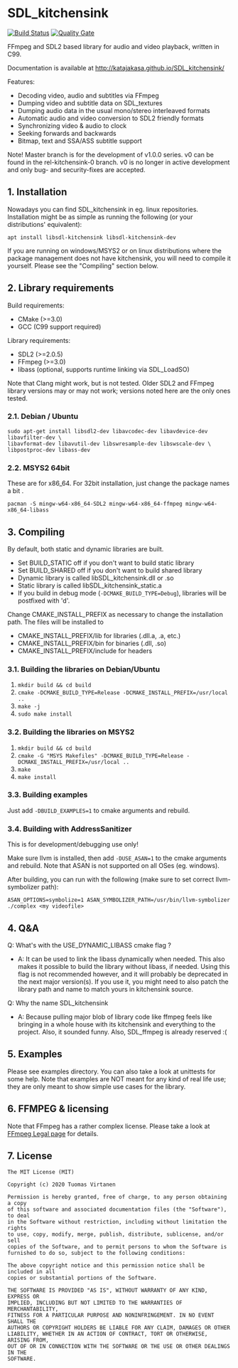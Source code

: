 # SDL_kitchensink

[![Build Status](https://travis-ci.org/katajakasa/SDL_kitchensink.svg?branch=master)](https://travis-ci.org/katajakasa/SDL_kitchensink)
[![Quality Gate](https://sonarcloud.io/api/project_badges/measure?project=sdl_kitchensink&metric=alert_status)](https://sonarcloud.io/dashboard?id=sdl_kitchensink)

FFmpeg and SDL2 based library for audio and video playback, written in C99.

Documentation is available at http://katajakasa.github.io/SDL_kitchensink/

Features:
* Decoding video, audio and subtitles via FFmpeg
* Dumping video and subtitle data on SDL_textures
* Dumping audio data in the usual mono/stereo interleaved formats
* Automatic audio and video conversion to SDL2 friendly formats
* Synchronizing video & audio to clock
* Seeking forwards and backwards
* Bitmap, text and SSA/ASS subtitle support

Note! Master branch is for the development of v1.0.0 series. v0 can be found in the 
rel-kitchensink-0 branch. v0 is no longer in active development and only bug- and security-fixes
are accepted.

## 1. Installation

Nowadays you can find SDL_kitchensink in eg. linux repositories. Installation might be as simple as
running the following (or your distributions' equivalent):

```apt install libsdl-kitchensink libsdl-kitchensink-dev```

If you are running on windows/MSYS2 or on linux distributions where the package management does not
have kitchensink, you will need to compile it yourself. Please see the "Compiling" section below.

## 2. Library requirements

Build requirements:
* CMake (>=3.0)
* GCC (C99 support required)

Library requirements:
* SDL2 (>=2.0.5)
* FFmpeg (>=3.0)
* libass (optional, supports runtime linking via SDL_LoadSO)

Note that Clang might work, but is not tested. Older SDL2 and FFmpeg library versions
may or may not work; versions noted here are the only ones tested.

### 2.1. Debian / Ubuntu

```
sudo apt-get install libsdl2-dev libavcodec-dev libavdevice-dev libavfilter-dev \
libavformat-dev libavutil-dev libswresample-dev libswscale-dev \
libpostproc-dev libass-dev
```

### 2.2. MSYS2 64bit

These are for x86_64. For 32bit installation, just change the package names a bit .
```
pacman -S mingw-w64-x86_64-SDL2 mingw-w64-x86_64-ffmpeg mingw-w64-x86_64-libass
```

## 3. Compiling

By default, both static and dynamic libraries are built.
* Set BUILD_STATIC off if you don't want to build static library
* Set BUILD_SHARED off if you don't want to build shared library
* Dynamic library is called libSDL_kitchensink.dll or .so
* Static library is called libSDL_kitchensink_static.a
* If you build in debug mode (```-DCMAKE_BUILD_TYPE=Debug```), libraries will be postfixed with 'd'.

Change CMAKE_INSTALL_PREFIX as necessary to change the installation path. The files will be installed to
* CMAKE_INSTALL_PREFIX/lib for libraries (.dll.a, .a, etc.)
* CMAKE_INSTALL_PREFIX/bin for binaries (.dll, .so)
* CMAKE_INSTALL_PREFIX/include for headers

### 3.1. Building the libraries on Debian/Ubuntu

1. ```mkdir build && cd build```
2. ```cmake -DCMAKE_BUILD_TYPE=Release -DCMAKE_INSTALL_PREFIX=/usr/local ..```
3. ```make -j```
4. ```sudo make install```

### 3.2. Building the libraries on MSYS2

1. ```mkdir build && cd build```
2. ```cmake -G "MSYS Makefiles" -DCMAKE_BUILD_TYPE=Release -DCMAKE_INSTALL_PREFIX=/usr/local ..```
3. ```make```
4. ```make install```

### 3.3. Building examples

Just add ```-DBUILD_EXAMPLES=1``` to cmake arguments and rebuild.

### 3.4. Building with AddressSanitizer

This is for development/debugging use only!

Make sure llvm is installed, then add ```-DUSE_ASAN=1``` to the cmake arguments and rebuild. Note that ASAN is not
supported on all OSes (eg. windows).

After building, you can run with the following (make sure to set correct llvm-symbolizer path):
```
ASAN_OPTIONS=symbolize=1 ASAN_SYMBOLIZER_PATH=/usr/bin/llvm-symbolizer ./complex <my videofile>
```

## 4. Q&A

Q: What's with the USE_DYNAMIC_LIBASS cmake flag ?
* A: It can be used to link the libass dynamically when needed. This also makes it possible to build the
     library without libass, if needed. Using this flag is not recommended however, and it will probably
     be deprecated in the next major version(s). If you use it, you might need to also patch the library
     path and name to match yours in kitchensink source.

Q: Why the name SDL_kitchensink
* A: Because pulling major blob of library code like ffmpeg feels like bringing in a whole house with its
     kitchensink and everything to the project. Also, it sounded funny. Also, SDL_ffmpeg is already reserved :(

## 5. Examples

Please see examples directory. You can also take a look at unittests for some help.
Note that examples are NOT meant for any kind of real life use; they are only meant to
show simple use cases for the library.

## 6. FFMPEG & licensing

Note that FFmpeg has a rather complex license. Please take a look at 
[FFmpeg Legal page](http://ffmpeg.org/legal.html) for details.

## 7. License

```
The MIT License (MIT)

Copyright (c) 2020 Tuomas Virtanen

Permission is hereby granted, free of charge, to any person obtaining a copy
of this software and associated documentation files (the "Software"), to deal
in the Software without restriction, including without limitation the rights
to use, copy, modify, merge, publish, distribute, sublicense, and/or sell
copies of the Software, and to permit persons to whom the Software is
furnished to do so, subject to the following conditions:

The above copyright notice and this permission notice shall be included in all
copies or substantial portions of the Software.

THE SOFTWARE IS PROVIDED "AS IS", WITHOUT WARRANTY OF ANY KIND, EXPRESS OR
IMPLIED, INCLUDING BUT NOT LIMITED TO THE WARRANTIES OF MERCHANTABILITY,
FITNESS FOR A PARTICULAR PURPOSE AND NONINFRINGEMENT. IN NO EVENT SHALL THE
AUTHORS OR COPYRIGHT HOLDERS BE LIABLE FOR ANY CLAIM, DAMAGES OR OTHER
LIABILITY, WHETHER IN AN ACTION OF CONTRACT, TORT OR OTHERWISE, ARISING FROM,
OUT OF OR IN CONNECTION WITH THE SOFTWARE OR THE USE OR OTHER DEALINGS IN THE
SOFTWARE.
```
